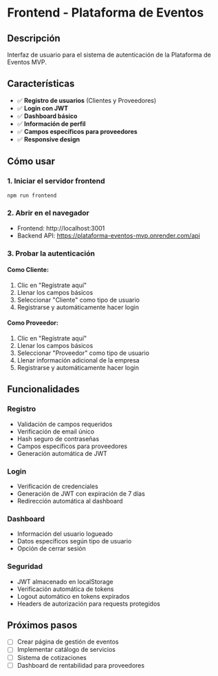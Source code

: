 # Frontend - Plataforma de Eventos

## Descripción
Interfaz de usuario para el sistema de autenticación de la Plataforma de Eventos MVP.

## Características
- ✅ **Registro de usuarios** (Clientes y Proveedores)
- ✅ **Login con JWT**  
- ✅ **Dashboard básico**
- ✅ **Información de perfil**
- ✅ **Campos específicos para proveedores**
- ✅ **Responsive design**

## Cómo usar

### 1. Iniciar el servidor frontend
```bash
npm run frontend
```

### 2. Abrir en el navegador
- Frontend: http://localhost:3001
- Backend API: https://plataforma-eventos-mvp.onrender.com/api

### 3. Probar la autenticación

#### Como Cliente:
1. Clic en "Regístrate aquí"
2. Llenar los campos básicos
3. Seleccionar "Cliente" como tipo de usuario
4. Registrarse y automáticamente hacer login

#### Como Proveedor:
1. Clic en "Regístrate aquí"  
2. Llenar los campos básicos
3. Seleccionar "Proveedor" como tipo de usuario
4. Llenar información adicional de la empresa
5. Registrarse y automáticamente hacer login

## Funcionalidades

### Registro
- Validación de campos requeridos
- Verificación de email único
- Hash seguro de contraseñas
- Campos específicos para proveedores
- Generación automática de JWT

### Login
- Verificación de credenciales
- Generación de JWT con expiración de 7 días
- Redirección automática al dashboard

### Dashboard
- Información del usuario logueado
- Datos específicos según tipo de usuario
- Opción de cerrar sesión

### Seguridad
- JWT almacenado en localStorage
- Verificación automática de tokens
- Logout automático en tokens expirados
- Headers de autorización para requests protegidos

## Próximos pasos
- [ ] Crear página de gestión de eventos
- [ ] Implementar catálogo de servicios  
- [ ] Sistema de cotizaciones
- [ ] Dashboard de rentabilidad para proveedores